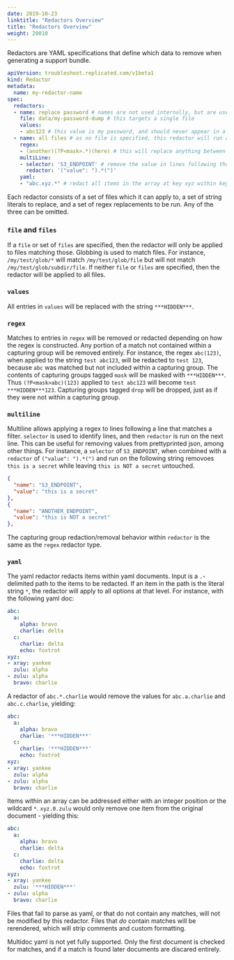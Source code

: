 ```yaml
---
date: 2019-10-23
linktitle: "Redactors Overview"
title: "Redactors Overview"
weight: 20010
---
```


Redactors are YAML specifications that define which data to remove when generating a support bundle.

```yaml
apiVersion: troubleshoot.replicated.com/v1beta1
kind: Redactor
metadata:
  name: my-redactor-name
spec:
  redactors:
  - name: replace password # names are not used internally, but are useful for record keeping
    file: data/my-password-dump # this targets a single file
    values:
    - abc123 # this value is my password, and should never appear in a support bundle
  - name: all files # as no file is specified, this redactor will run against all files
    regex:
    - (another)(?P<mask>.*)(here) # this will replace anything between the strings `another` and `here` with `***HIDDEN***`
    multiLine:
    - selector: 'S3_ENDPOINT' # remove the value in lines following those that contain the string S3_ENDPOINT
      redactor: '("value": ").*(")'
    yaml:
    - "abc.xyz.*" # redact all items in the array at key xyz within key abc in yaml documents
```

Each redactor consists of a set of files which it can apply to, a set of string literals to replace, and a set of regex replacements to be run.
Any of the three can be omitted.

### `file` and `files`

If a `file` or set of `files` are specified, then the redactor will only be applied to files matching those.
Globbing is used to match files.
For instance, `/my/test/glob/*` will match `/my/test/glob/file` but will not match `/my/test/glob/subdir/file`.
If neither `file` or `files` are specified, then the redactor will be applied to all files.

### `values`

All entries in `values` will be replaced with the string `***HIDDEN***`.

### `regex`

Matches to entries in `regex` will be removed or redacted depending on how the regex is constructed.
Any portion of a match not contained within a capturing group will be removed entirely.
For instance, the regex `abc(123)`, when applied to the string `test abc123`, will be redacted to `test 123`, because `abc` was matched but not included within a capturing group.
The contents of capturing groups tagged `mask` will be masked with `***HIDDEN***`.
Thus `(?P<mask>abc)(123)` applied to `test abc123` will become `test ***HIDDEN***123`.
Capturing groups tagged `drop` will be dropped, just as if they were not within a capturing group.

### `multiline`

Multiline allows applying a regex to lines following a line that matches a filter.
`selector` is used to identify lines, and then `redactor` is run on the next line.
This can be useful for removing values from prettyprinted json, among other things.
For instance, a `selector` of `S3_ENDPOINT`, when combined with a `redactor` of `("value": ").*(")` and run on the following string removoes `this is a secret` while leaving `this is NOT a secret` untouched.

```json
{
  "name": "S3_ENDPOINT",
  "value": "this is a secret"
},
{
  "name": "ANOTHER_ENDPOINT",
  "value": "this is NOT a secret"
},
```

The capturing group redaction/removal behavior within `redactor` is the same as the `regex` redactor type.

### `yaml`

The yaml redactor redacts items within yaml documents.
Input is a `.`-delimited path to the items to be redacted.
If an item in the path is the literal string `*`, the redactor will apply to all options at that level.
For instance, with the following yaml doc:

```yaml
abc:
  a:
    alpha: bravo
    charlie: delta
  c:
    charlie: delta
    echo: foxtrot
xyz:
- xray: yankee
  zulu: alpha
- zulu: alpha
  bravo: charlie
```

A redactor of `abc.*.charlie` would remove the values for `abc.a.charlie` and `abc.c.charlie`, yielding:

```yaml
abc:
  a:
    alpha: bravo
    charlie: '***HIDDEN***'
  c:
    charlie: '***HIDDEN***'
    echo: foxtrot
xyz:
- xray: yankee
  zulu: alpha
- zulu: alpha
  bravo: charlie
```

Items within an array can be addressed either with an integer position or the wildcard `*`.
`xyz.0.zulu` would only remove one item from the original document - yielding this:

```yaml
abc:
  a:
    alpha: bravo
    charlie: delta
  c:
    charlie: delta
    echo: foxtrot
xyz:
- xray: yankee
  zulu: '***HIDDEN***'
- zulu: alpha
  bravo: charlie
```

Files that fail to parse as yaml, or that do not contain any matches, will not be modified by this redactor.
Files that _do_ contain matches will be rerendered, which will strip comments and custom formatting.

Multidoc yaml is not yet fully supported.
Only the first document is checked for matches, and if a match is found later documents are discared entirely.